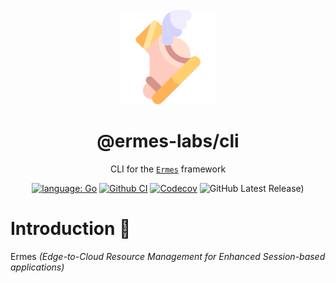 <div align="center">
  
<br>

<img src="https://raw.githubusercontent.com/ermes-labs/docs/main/docs/public/icon.png" width="30%">

<h1>@ermes-labs/cli</h1>

CLI for the [`Ermes`](https://ermes-labs.github.io/docs) framework

[![language: Go](https://img.shields.io/badge/go-language-50b7e0?style=flat-square&logo=go)](https://go.dev/)
[![Github CI](https://img.shields.io/github/actions/workflow/status/ermes-labs/cli/ci.yml?style=flat-square&branch=main)](https://github.com/ermes-labs/cli/actions/workflows/ci.yml)
[![Codecov](https://img.shields.io/codecov/c/github/ermes-labs/cli?color=44cc11&logo=codecov&style=flat-square)](https://codecov.io/gh/ermes-labs/cli)
![GitHub Latest Release)](https://img.shields.io/github/v/release/ermes-labs/cli?logo=github)

</div>

# Introduction 📖

Ermes *(Edge-to-Cloud Resource Management for Enhanced Session-based applications)*